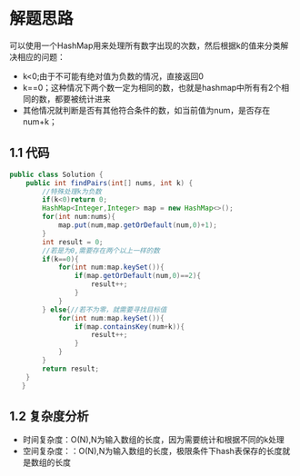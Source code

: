 # 解题思路

可以使用一个HashMap用来处理所有数字出现的次数，然后根据k的值来分类解决相应的问题：

* k<0;由于不可能有绝对值为负数的情况，直接返回0
* k==0；这种情况下两个数一定为相同的数，也就是hashmap中所有有2个相同的数，都要被统计进来
* 其他情况就判断是否有其他符合条件的数，如当前值为num，是否存在num+k；



## 1.1 代码

```java
public class Solution {
    public int findPairs(int[] nums, int k) {
        //特殊处理k为负数
        if(k<0)return 0;
        HashMap<Integer,Integer> map = new HashMap<>();
        for(int num:nums){
            map.put(num,map.getOrDefault(num,0)+1);
        }
        int result = 0;
        //若是为0,需要存在两个以上一样的数
        if(k==0){
            for(int num:map.keySet()){
                if(map.getOrDefault(num,0)==2){
                    result++;
                }
            }
        } else{//若不为零，就需要寻找目标值
            for(int num:map.keySet()){
                if(map.containsKey(num+k)){
                    result++;
                }
            }
        }
        return result;
    }
   }

```

## 1.2 复杂度分析

* 时间复杂度：O(N),N为输入数组的长度，因为需要统计和根据不同的k处理
* 空间复杂度：：O(N),N为输入数组的长度，极限条件下hash表保存的长度就是数组的长度